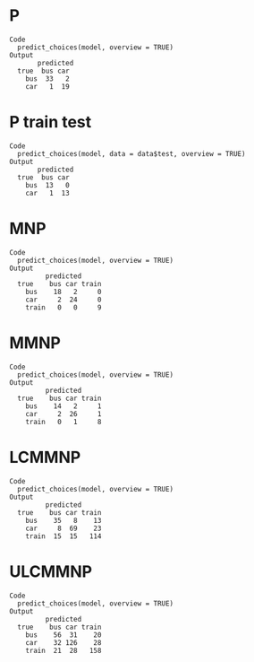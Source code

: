 # P

    Code
      predict_choices(model, overview = TRUE)
    Output
           predicted
      true  bus car
        bus  33   2
        car   1  19

# P train test

    Code
      predict_choices(model, data = data$test, overview = TRUE)
    Output
           predicted
      true  bus car
        bus  13   0
        car   1  13

# MNP

    Code
      predict_choices(model, overview = TRUE)
    Output
             predicted
      true    bus car train
        bus    18   2     0
        car     2  24     0
        train   0   0     9

# MMNP

    Code
      predict_choices(model, overview = TRUE)
    Output
             predicted
      true    bus car train
        bus    14   2     1
        car     2  26     1
        train   0   1     8

# LCMMNP

    Code
      predict_choices(model, overview = TRUE)
    Output
             predicted
      true    bus car train
        bus    35   8    13
        car     8  69    23
        train  15  15   114

# ULCMMNP

    Code
      predict_choices(model, overview = TRUE)
    Output
             predicted
      true    bus car train
        bus    56  31    20
        car    32 126    28
        train  21  28   158

